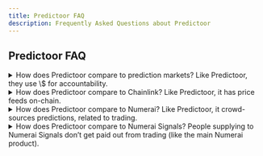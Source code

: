 ```yaml
---
title: Predictoor FAQ
description: Frequently Asked Questions about Predictoor
---
```


## Predictoor FAQ
<details>

<summary>How does Predictoor compare to prediction markets? Like Predictoor, they use \$ for accountability.</summary>

Prediction markets are for one-off predictions like “will Biden win in 2024?” whereas Predictoor-style prediction feeds are for a continuous stream of predictions.

</details>

<details>

<summary>How does Predictoor compare to Chainlink? Like Predictoor, it has price feeds on-chain.</summary>

Chainlink provides current prices on-chain, and Predictoor makes predictions for prices in the future.

</details>

<details>

<summary>How does Predictoor compare to Numerai? Like Predictoor, it crowd-sources predictions, related to trading.</summary>

They are different:  
- Numerai takes predictions, then aggregates them and uses them to trade directly. It operates as a hedge fund.  
- Whereas Predictoor takes predictions, then aggregates them and sells the aggregate. It operates as data feeds.  

Secondary differences:  
- Numerai focus is tradfi trading, as a hedge fund.  
- Whereas Predictoor is pure datafeeds, and applies to any vertical. Its first use case is defi trading.  
- Currently Numerai is mostly centralized.  
- Whereas Predictoor is decentralized. Predictoor tech may be useful to Numerai to help decentralize  

</details>

<details>

<summary>How does Predictoor compare to Numerai Signals? People supplying to Numerai Signals don’t get paid out from trading (like the main Numerai product).</summary>

In Numerai Signals, payout is a function of the submitter’s “originality” compared to other signals. These signals are used as inputs for prediction models in Numerai main product.  

Whereas in Predictoor, payout is a function of the the accuracy of the submitter’s prediction, compared to the true value. These signals are predictions, directly.

</details>

<!--
## Predictoor 

<details>

<summary>What factors influence the accuracy of Predictoor? How accurate do you think the predictions will be over time?</summary>

That's up to Predictoors to figure out! Certainly, historical price information has a huge influence. After that, there are many possibilities: other CEX and DEX data, on-chain data, social media data, GitHub data, news, weather, and more. The [Predictoor README](https://github.com/oceanprotocol/pdr-backend/blob/main/READMEs/predictoor.md) gets you started, using historical price information.

</details>

<details>

<summary>How can users begin experimenting with Predictoor? what are the steps?</summary>

You can start by playimg with predictoor.ai, then click "run bots" and go through [Predictoor](https://github.com/oceanprotocol/pdr-backend/blob/main/READMEs/predictoor.md) or [Trader](https://github.com/oceanprotocol/pdr-backend/blob/main/READMEs/trader.md) README. This [blog](https://blog.oceanprotocol.com/meet-predictoor-accountable-accurate-prediction-feeds-8b104d26a5d9#048b) "How to Earn" section has details.  
</details>

<details>

<summary>Given that prediction can actually affect our normal business plan. So, at what accuracy or percentage do you think we can rely on predictoor?</summary>

It depends on your business! Certainly, accuracy needs to be more than 50%. But then you need a high enough prediction to overcome other costs too, like slippage and trading fees.
</details>

<details>

<summary>What will be the sole benefits of predictions aside upfront market prices</summary>

The first feeds from Predictoor are up/down crypto market prices. Those can be used for trading, creating derivative feeds, and apps on top of it. They also create greater financial incentives to create feeds that help price predictions. Beyond these first feeds, expect more feeds in crypto/defi and for other verticals such as energy, weather, and agriculture.

Read more about Predictoor [here](https://blog.oceanprotocol.com/meet-predictoor-accountable-accurate-prediction-feeds-8b104d26a5d9#048b)
</details>

<details>

<summary>Will Predictoor become available on other blockchain networks in the future?</summary>

Predictoor needs to leverage a privacy-preserving EVM chain which is in production. Oasis Sapphire is currently the only such chain.
  
</details>

<details>

<summary>Is Predictoor being developed on Sapphire completely or is it using OPL(Oasis Privacy Layer) technology for Privacy?</summary> 

Yes, It is Completely on Sapphire.

</details>

<details>

<summary>What will the trader's journey look like, from purchasing a feed's insights to executing a trade upon that knowledge?</summary>

You can start by playimg with predictoor.ai, then click "run bots" and go through [Predictoor](https://github.com/oceanprotocol/pdr-backend/blob/main/READMEs/predictoor.md) or [Trader](https://github.com/oceanprotocol/pdr-backend/blob/main/READMEs/trader.md) README. This [blog](https://blog.oceanprotocol.com/meet-predictoor-accountable-accurate-prediction-feeds-8b104d26a5d9#048b) "How to Earn" section has details.

</details>

<details>

<summary>Any safeguards to eliminate market manipulation by using AI prediction?</summary>

There is already widespread market manipulation, in every market in the world, using AI and not AI. Don't expect this to change.

</details>


<details>

<summary>How is the pricing determined and will it continue to be 3 OCEAN after mainnet?</summary>

For the mainnet launch on Oct 10, pricing is 3 OCEAN for one feed for 24 hours. It will be like that for the near-term future. We can expect price changes and price structure over time, as the Predictoor core team learns what pricing makes sense.

</details>

<details>

<summary>Is it possible to predict without using bots?</summary>

Before we answer, please understand that to make decent money, it will take hundreds or thousands of submissions, guided by AI/ML models. So doing this manually would be tedious and error-prone. Therefore a bot is the most practical way. This is why OPF has made it easy to run a bot. Here are the Readme of both [predictoor](https://github.com/oceanprotocol/pdr-backend/blob/main/READMEs/predictoor.md) and [Trader](https://github.com/oceanprotocol/pdr-backend/blob/main/READMEs/trader.md).

To the question "Is it possible to predict without a bot", the specific answer is "Yes". Here are the details-
- Somehow you need to submit an up/down prediction, with OCEAN stake, as a transaction to Sapphire chain. 
  Here are the Possible ways to do such a transaction -
  (a) OPF-supplied Python bot
  (b) simple Python script
  (c) Use "Write Contract" in [Sapphire blockchain explorer](https://explorer.sapphire.oasis.io)
  (d) 3rd-party bot that decides to support this
  (e) dapp that decides to support this

</details>

<details>

<summary>How do you envision the future of prediction feeds with the introduction of platforms like Predictoor?</summary>

Prediction feeds will become ubiquitous, for every vertical from finance to weather, from agriculture to energy. We will see 10,000 feeds, then even more. Imagine trustworthy energy predictions that you can plan your winter's heating bill around. Imagine hourly rainfall prediction for every square kilometer on Earth. Imagine rolling 20-year CO2 predictions that are truly accurate. The possibilities are endless.

</details>

<details>

<summary>In what ways do you see Ocean Protocol benefiting from Predictoor?</summary>

Ocean Protocol's aim is to kickstart an open data economy. For such an economy to work, people need to make money, sustainably. Predictoor is a first-class example of how to do so: create data that people want, that they're willing to pay $ for because they can make $ with it. At the heart it's because predictions are *useful*: from predictions you can take action, to effect change.

Predictoor drives Ocean usage: it's built on the Ocean stack, using Ocean data NFTs and datatokens. 

Predictoor helps OCEAN. Every time a feed is purchased and consumed, a % of that goes back to the Ocean community to help drive OCEAN.

</details>

<details>

<summary> Is there a way about how many predictoors are participating in this prediction. </summary>

The most important metric to assess confidence in a prediction is "how much OCEAN have people *staked* on this prediction", both up and down. It's how much they're willing to lose if they're wrong. This metric is not gameable because OCEAN has scarcity. It's "put your money where your mouth is".

Regarding the metric "Number of people that made predictions": it's not as useful, and easily gamed. It's not as useful because there may be little economic stake; for example, 1000 people made predictions with 0.01 OCEAN stake each. Also, it can be easily gamed: someone wishing to trick others could easily stake from 1000 different addresses. Therefore the measure is not reliable. It could be fixed if proof-of-human techniques are used, but that adds complexity and user friction.

Summary: OCEAN staked is the best measure of confidence, and is not gameable. Number of  people that made predictions is a poor measure and is gameable

</details>

<details>

<summary>Is there a burn mechanism in the predictoor?</summary>

20% of prediction feed sales go to OPF. A portion of that is passed on to the Ocean community, including burning.

</details>

<details>

<summary>What happens if your prediction is good or bad?</summary> 

If the prediction is wrong, your staked amount on that prediction is going to be slashed and divided between people who submitted the right predictions.

</details>

<details>

<summary>How Is predictoor related to the data farming program?</summary>  

Yes, via "Predictoor Data Farming". Starting Nov 9, there will be 37000 OCEAN (about $10K) and several $K worth of ROSE allocated weekly to Predictoor DF. This will be used to purchase prediction feeds, alongside purchases by traders, etc. 80% of prediction feed sales goes to predictoors themselves.
Learn more about predictoor [here](https://blog.oceanprotocol.com/meet-predictoor-accountable-accurate-prediction-feeds-8b104d26a5d9#048b)

</details>

<details>

<summary>How much is Oasis Network involved in the development of Predictoor? Is Ocean only using the EVM or were both teams collectively involved in the development?</summary>  

The Ocean core team conceived, built, and shipped the Predictoor product. The Ocean team chose to deploy Predictoor to Oasis Sapphire for its privacy features. From this choice, the Ocean team has an ongoing collaboration with the Oasis team around the Predictoor product: resolving any issues that emerge on the deployment, joint events both online & offline, Oasis supplying $ROSE to Predictoor Data Farming, and more.

</details>

<details>

<summary>How does Predictoor compare to Numerai?</summary>

Like Predictoor, Numerai crowd-sources predictions, related to trading. Beyond that, they're quite different. Numerai takes predictions, then aggregates them and uses them to trade directly. It operates as a hedge fund. Whereas Predictoor takes predictions, then aggregates them and sells the aggregate. It operates as a data feed.
The Predictoor [blog post](https://blog.oceanprotocol.com/meet-predictoor-accountable-accurate-prediction-feeds-8b104d26a5d9#048b) has further details

</details>

<details>

<summary>Is this a direct application of responsible AI that Oasis has been focused on?</summary>

No.
</details>

<details>

<summary>How does Predictoor compare to prediction markets?</summary> 

Prediction markets are for one-off predictions like “Will Biden win in 2024? Whereas Predictoor-style prediction feeds are for a continuous stream of predictions.
Learn more [here](https://blog.oceanprotocol.com/meet-predictoor-accountable-accurate-prediction-feeds-8b104d26a5d9#048b)
</details>

<details>

<summary>How Predictoor compare to Chainlink?</summary> 

They’re different. Chainlink provides current prices on-chain, and Predictoor makes predictions for prices in the future.

</details>
-->